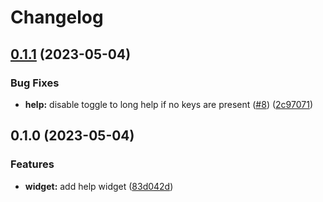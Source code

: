 # Changelog

## [0.1.1](https://github.com/shashanktomar/feathers/compare/v0.1.0...v0.1.1) (2023-05-04)

### Bug Fixes

* **help:** disable toggle to long help if no keys are present ([#8](https://github.com/shashanktomar/feathers/issues/8)) ([2c97071](https://github.com/shashanktomar/feathers/commit/2c970710ace8f6e62dd6cf41e99eacb0dd282111))

## 0.1.0 (2023-05-04)

### Features

* **widget:** add help widget ([83d042d](https://github.com/shashanktomar/feathers/commit/83d042d0786d5b93e743f34d5ff13aca926f0333))
